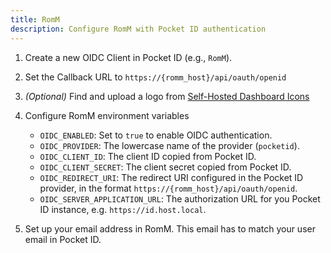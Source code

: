 ```yaml
---
title: RomM
description: Configure RomM with Pocket ID authentication
---
```


1. Create a new OIDC Client in Pocket ID (e.g., `RomM`).
2. Set the Callback URL to `https://{romm_host}/api/oauth/openid`
3. _(Optional)_ Find and upload a logo from [Self-Hosted Dashboard Icons](https://selfh.st/icons)
4. Configure RomM environment variables

   - `OIDC_ENABLED`: Set to `true` to enable OIDC authentication.
   - `OIDC_PROVIDER`: The lowercase name of the provider (`pocketid`).
   - `OIDC_CLIENT_ID`: The client ID copied from Pocket ID.
   - `OIDC_CLIENT_SECRET`: The client secret copied from Pocket ID.
   - `OIDC_REDIRECT_URI`: The redirect URI configured in the Pocket ID provider, in the format `https://{romm_host}/api/oauth/openid`.
   - `OIDC_SERVER_APPLICATION_URL`: The authorization URL for you Pocket ID instance, e.g. `https://id.host.local`.

5. Set up your email address in RomM. This email has to match your user email in Pocket ID.

